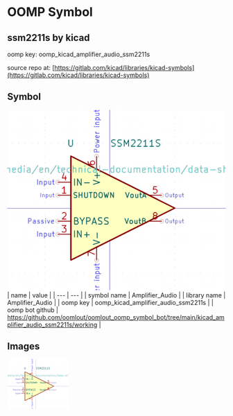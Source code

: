 # OOMP Symbol  
## ssm2211s  by kicad  
  
oomp key: oomp_kicad_amplifier_audio_ssm2211s  
  
source repo at: [https://gitlab.com/kicad/libraries/kicad-symbols](https://gitlab.com/kicad/libraries/kicad-symbols)  
## Symbol  
  
[![working.png](working_600.png)](working.png)  
| name | value | 
| --- | --- | 
| symbol name | Amplifier_Audio | 
| library name | Amplifier_Audio | 
| oomp key | oomp_kicad_amplifier_audio_ssm2211s | 
| oomp bot github | https://github.com/oomlout/oomlout_oomp_symbol_bot/tree/main/kicad_amplifier_audio_ssm2211s/working | 
## Images  
  
[![working.png](working_140.png)](working.png)  
